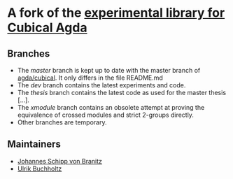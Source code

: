 A fork of the [experimental library for Cubical Agda](https://github.com/agda/cubical/)
===================================================

Branches
--------
* The _master_ branch is kept up to date with the master branch of [agda/cubical](https://github.com/agda/cubical/). It only differs in the file README.md
* The _dev_ branch contains the latest experiments and code.
* The _thesis_ branch contains the latest code as used for the master thesis [...].
* The _xmodule_ branch contains an obsolete attempt at proving the equivalence of crossed modules and strict 2-groups directly.
* Other branches are temporary.

Maintainers
-----------
* [Johannes Schipp von Branitz](https://jsvb.xyz)
* [Ulrik Buchholtz](http://www2.mathematik.tu-darmstadt.de/~buchholtz/)
